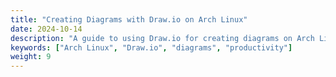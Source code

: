 ```yaml
---
title: "Creating Diagrams with Draw.io on Arch Linux"
date: 2024-10-14
description: "A guide to using Draw.io for creating diagrams on Arch Linux."
keywords: ["Arch Linux", "Draw.io", "diagrams", "productivity"]
weight: 9
---
```

